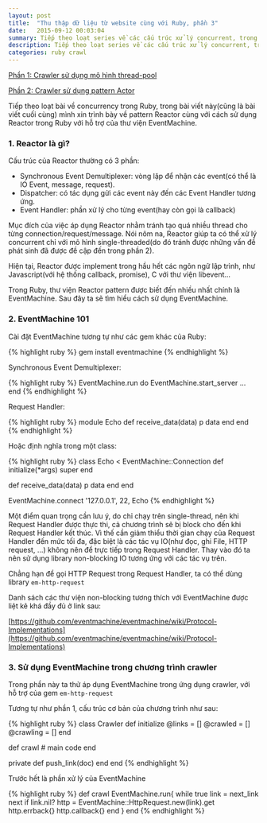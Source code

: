 ```yaml
---
layout: post
title:  "Thu thập dữ liệu từ website cùng với Ruby, phần 3"
date:   2015-09-12 00:03:04
summary: Tiếp theo loạt series về các cấu trúc xử lý concurrent, trong bài viết này sẽ giới thiệu Reactor pattern cùng với việc áp dụng pattern này vào ứng dụng crawler thông qua gem EventMachine.
description: Tiếp theo loạt series về các cấu trúc xử lý concurrent, trong bài viết này sẽ giới thiệu Reactor pattern cùng với việc áp dụng pattern này vào ứng dụng crawler thông qua gem EventMachine.
categories: ruby crawl
---
```


[Phần 1: Crawler sử dụng mô hình thread-pool](/ruby/crawl/2015/01/06/crawl-data-using-ruby.html)

[Phần 2: Crawler sử dụng pattern Actor](/ruby/crawl/2015/09/07/crawl-data-using-ruby-and-erlang.html)

Tiếp theo loạt bài về concurrency trong Ruby, trong bài viết này(cũng là bài viết cuối cùng) mình xin trình bày về pattern Reactor cùng với cách sử dụng Reactor trong Ruby với hỗ trợ của thư viện EventMachine.

### 1. Reactor là gì?

Cấu trúc của Reactor thường có 3 phần:

- Synchronous Event Demultiplexer: vòng lặp để nhận các event(có thể là IO Event, message, request).
- Dispatcher: có tác dụng gửi các event này đến các Event Handler tương ứng.
- Event Handler: phần xử lý cho từng event(hay còn gọi là callback)


Mục đích của việc áp dụng Reactor nhằm tránh tạo quá nhiều thread cho từng connection/request/message. Nói nôm na, Reactor giúp ta có thể xử lý concurrent chỉ với mô hình single-threaded(do đó tránh được những vấn đề phát sinh đã được đề cập đến trong phần 2).

Hiện tại, Reactor được implement trong hầu hết các ngôn ngữ lập trình, như Javascript(với hệ thống callback, promise), C với thư viện libevent...

Trong Ruby, thư viện Reactor pattern được biết đến nhiều nhất chính là EventMachine. Sau đây ta sẽ tìm hiểu cách sử dụng EventMachine.

### 2. EventMachine 101

Cài đặt EventMachine tương tự như các gem khác của Ruby:

{% highlight ruby %}
gem install eventmachine
{% endhighlight %}

Synchronous Event Demultiplexer:

{% highlight ruby %}
EventMachine.run do
  EventMachine.start_server ...
end
{% endhighlight %}

Request Handler:

{% highlight ruby %}
module Echo
  def receive_data(data)
    p data
  end
end
{% endhighlight %}

Hoặc định nghĩa trong một class:

{% highlight ruby %}
class Echo < EventMachine::Connection
  def initialize(*args)
    super
  end

  def receive_data(data)
    p data
  end
end

EventMachine.connect '127.0.0.1', 22, Echo
{% endhighlight %}

Một điểm quan trọng cần lưu ý, do chỉ chạy trên single-thread, nên khi Request Handler được thực thi, cả chương trình sẽ bị block cho đến khi Request Handler kết thúc. Vì thế cần giảm thiểu thời gian chạy của Request Handler đến mức tối đa, đặc biệt là các tác vụ IO(như đọc, ghi File, HTTP request, ...) không nên để trực tiếp trong Request Handler. Thay vào đó ta nên sử dụng library non-blocking IO tương ứng với các tác vụ trên.

Chẳng hạn để gọi HTTP Request trong Request Handler, ta có thể dùng library `em-http-request`

Danh sách các thư viện non-blocking tương thích với EventMachine được liệt kê khá đầy đủ ở link sau:

[https://github.com/eventmachine/eventmachine/wiki/Protocol-Implementations](https://github.com/eventmachine/eventmachine/wiki/Protocol-Implementations)

### 3. Sử dụng EventMachine trong chương trình crawler

Trong phần này ta thử áp dụng EventMachine trong ứng dụng crawler, với hỗ trợ của gem `em-http-request`

Tương tự như phần 1, cấu trúc cơ bản của chương trình như sau:

{% highlight ruby %}
class Crawler
  def initialize
    @links = []
    @crawled = []
    @crawling = []
  end

  def crawl
    # main code
  end

  private
  def push_link(doc)
  end
end
{% endhighlight %}

Trước hết là phần xử lý của EventMachine

{% highlight ruby %}
def crawl
  EventMachine.run{
    while true
      link = next_link
      next if link.nil?
      http = EventMachine::HttpRequest.new(link).get
      http.errback{}
      http.callback{}
    end
  }
end
{% endhighlight %}
